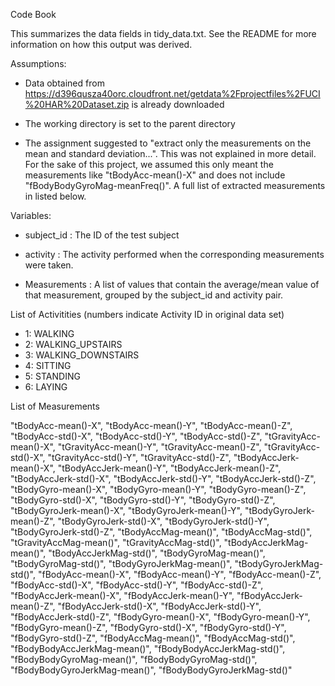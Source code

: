 Code Book

This summarizes the data fields in tidy_data.txt. See the README for more information on how this output was derived.


Assumptions:
- Data obtained from https://d396qusza40orc.cloudfront.net/getdata%2Fprojectfiles%2FUCI%20HAR%20Dataset.zip is already downloaded

- The working directory is set to the parent directory

- The assignment suggested to "extract only the measurements on the mean and standard deviation...". This was not explained in more detail. For the sake of this project, we assumed this only meant the measurements like "tBodyAcc-mean()-X" and does not include "fBodyBodyGyroMag-meanFreq()". A full list of extracted measurements in listed below.

Variables:

- subject_id : The ID of the test subject

- activity : The activity performed when the corresponding measurements were taken.

- Measurements : A list of values that contain the average/mean value of that measurement, grouped by the subject_id and activity pair.


List of Activitities (numbers indicate Activity ID in original data set)

- 1: WALKING
- 2: WALKING_UPSTAIRS
- 3: WALKING_DOWNSTAIRS
- 4: SITTING
- 5: STANDING
- 6: LAYING


List of Measurements

"tBodyAcc-mean()-X",
"tBodyAcc-mean()-Y",
"tBodyAcc-mean()-Z",
"tBodyAcc-std()-X",
"tBodyAcc-std()-Y",
"tBodyAcc-std()-Z",
"tGravityAcc-mean()-X",
"tGravityAcc-mean()-Y",
"tGravityAcc-mean()-Z",
"tGravityAcc-std()-X",
"tGravityAcc-std()-Y",
"tGravityAcc-std()-Z",
"tBodyAccJerk-mean()-X",
"tBodyAccJerk-mean()-Y",
"tBodyAccJerk-mean()-Z",
"tBodyAccJerk-std()-X",
"tBodyAccJerk-std()-Y",
"tBodyAccJerk-std()-Z",
"tBodyGyro-mean()-X",
"tBodyGyro-mean()-Y",
"tBodyGyro-mean()-Z",
"tBodyGyro-std()-X",
"tBodyGyro-std()-Y",
"tBodyGyro-std()-Z",
"tBodyGyroJerk-mean()-X",
"tBodyGyroJerk-mean()-Y",
"tBodyGyroJerk-mean()-Z",
"tBodyGyroJerk-std()-X",
"tBodyGyroJerk-std()-Y",
"tBodyGyroJerk-std()-Z",
"tBodyAccMag-mean()",
"tBodyAccMag-std()",
"tGravityAccMag-mean()",
"tGravityAccMag-std()",
"tBodyAccJerkMag-mean()",
"tBodyAccJerkMag-std()",
"tBodyGyroMag-mean()",
"tBodyGyroMag-std()",
"tBodyGyroJerkMag-mean()",
"tBodyGyroJerkMag-std()",
"fBodyAcc-mean()-X",
"fBodyAcc-mean()-Y",
"fBodyAcc-mean()-Z",
"fBodyAcc-std()-X",
"fBodyAcc-std()-Y",
"fBodyAcc-std()-Z",
"fBodyAccJerk-mean()-X",
"fBodyAccJerk-mean()-Y",
"fBodyAccJerk-mean()-Z",
"fBodyAccJerk-std()-X",
"fBodyAccJerk-std()-Y",
"fBodyAccJerk-std()-Z",
"fBodyGyro-mean()-X",
"fBodyGyro-mean()-Y",
"fBodyGyro-mean()-Z",
"fBodyGyro-std()-X",
"fBodyGyro-std()-Y",
"fBodyGyro-std()-Z",
"fBodyAccMag-mean()",
"fBodyAccMag-std()",
"fBodyBodyAccJerkMag-mean()",
"fBodyBodyAccJerkMag-std()",
"fBodyBodyGyroMag-mean()",
"fBodyBodyGyroMag-std()",
"fBodyBodyGyroJerkMag-mean()",
"fBodyBodyGyroJerkMag-std()"
